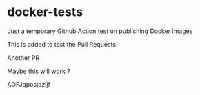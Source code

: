 # docker-tests
Just a temporary Github Action test on publishing Docker images

This is added to test the Pull Requests

Another PR

Maybe this will work ?

AOFJqposjqzijf
